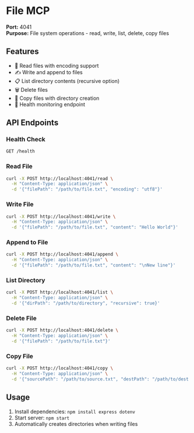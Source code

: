 # File MCP

**Port:** 4041  
**Purpose:** File system operations - read, write, list, delete, copy files

## Features

- 📖 Read files with encoding support
- ✍️ Write and append to files
- 📋 List directory contents (recursive option)
- 🗑️ Delete files
- 📁 Copy files with directory creation
- 🏥 Health monitoring endpoint

## API Endpoints

### Health Check
```bash
GET /health
```

### Read File
```bash
curl -X POST http://localhost:4041/read \
  -H "Content-Type: application/json" \
  -d '{"filePath": "/path/to/file.txt", "encoding": "utf8"}'
```

### Write File
```bash
curl -X POST http://localhost:4041/write \
  -H "Content-Type: application/json" \
  -d '{"filePath": "/path/to/file.txt", "content": "Hello World"}'
```

### Append to File
```bash
curl -X POST http://localhost:4041/append \
  -H "Content-Type: application/json" \
  -d '{"filePath": "/path/to/file.txt", "content": "\nNew line"}'
```

### List Directory
```bash
curl -X POST http://localhost:4041/list \
  -H "Content-Type: application/json" \
  -d '{"dirPath": "/path/to/directory", "recursive": true}'
```

### Delete File
```bash
curl -X POST http://localhost:4041/delete \
  -H "Content-Type: application/json" \
  -d '{"filePath": "/path/to/file.txt"}'
```

### Copy File
```bash
curl -X POST http://localhost:4041/copy \
  -H "Content-Type: application/json" \
  -d '{"sourcePath": "/path/to/source.txt", "destPath": "/path/to/dest.txt"}'
```

## Usage

1. Install dependencies: `npm install express dotenv`
2. Start server: `npm start`
3. Automatically creates directories when writing files